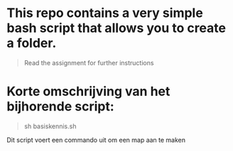 # This repo contains a very simple bash script that allows you to create a folder.
> Read the assignment for further instructions

# Korte omschrijving van het bijhorende script:

> sh basiskennis.sh

Dit script voert een commando uit om een map aan te maken